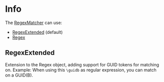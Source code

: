 # Info

The [RegexMatcher](https://github.com/WireMock-Net/WireMock.Net/wiki/Request-Matching#regular-expression-matching-regexmatcher) can use:
- [RegexExtended](https://github.com/WireMock-Net/WireMock.Net/blob/master/src/WireMock.Net/RegularExpressions/RegexExtended.cs) (default)
- [Regex](https://docs.microsoft.com/en-us/dotnet/api/system.text.regularexpressions.regex?view=net-6.0)

## RegexExtended 
Extension to the Regex object, adding support for GUID tokens for matching on.
Example:
When using this `\guidb` as regular expression, you can match on a GUID(B).